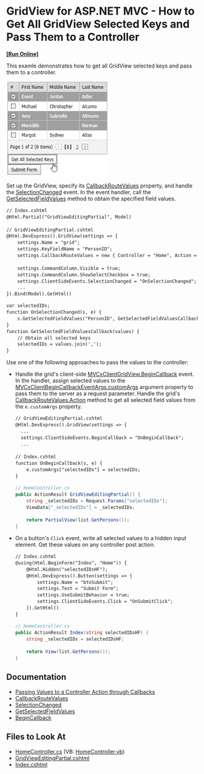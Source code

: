 # GridView for ASP.NET MVC - How to Get All GridView Selected Keys and Pass Them to a Controller

<!-- run online -->
**[[Run Online]](https://codecentral.devexpress.com/e20065/)**
<!-- run online end -->

This examle demonstrates how to get all GridView selected keys and pass them to a controller.

![MVC GridView - PassSelectedKeys](images/PassSelectedKeys.png)

Set up the GridView, specify its [CallbackRouteValues](https://docs.devexpress.com/AspNetMvc/DevExpress.Web.Mvc.AutoCompleteBoxBaseSettings.CallbackRouteValues) property, and handle the [SelectionChanged](https://docs.devexpress.com/AspNet/js-ASPxClientGridView.SelectionChanged) event. In the event handler, call the [GetSelectedFieldValues](https://docs.devexpress.com/AspNet/js-ASPxClientGridView.GetSelectedFieldValues(fieldNames-onCallback)) method to obtain the specified field values.

```xml
// Index.cshtml
@Html.Partial("GridViewEditingPartial", Model)

// GridViewEditingPartial.cshtml
@Html.DevExpress().GridView(settings => {
    settings.Name = "grid";
    settings.KeyFieldName = "PersonID";
    settings.CallbackRouteValues = new { Controller = "Home", Action = "GridViewEditingPartial" };

    settings.CommandColumn.Visible = true;
    settings.CommandColumn.ShowSelectCheckbox = true;
    settings.ClientSideEvents.SelectionChanged = "OnSelectionChanged";
    ...
}).Bind(Model).GetHtml()
```

```xml
var selectedIDs;
function OnSelectionChanged(s, e) {
    s.GetSelectedFieldValues("PersonID", GetSelectedFieldValuesCallback);
}
function GetSelectedFieldValuesCallback(values) {
    // Obtain all selected keys
    selectedIDs = values.join(',');
}
```

Use one of the following approaches to pass the values to the controller:

* Handle the grid's client-side [MVCxClientGridView.BeginCallback](https://docs.devexpress.com/AspNetMvc/js-MVCxClientGridView.BeginCallback) event. In the handler, assign selected values to the [MVCxClientBeginCallbackEventArgs.customArgs](https://docs.devexpress.com/AspNetMvc/js-MVCxClientBeginCallbackEventArgs.customArgs) argument property to pass them to the server as a request parameter. Handle the grid's [CallbackRouteValues.Action](https://docs.devexpress.com/AspNetMvc/DevExpress.Web.Mvc.AutoCompleteBoxBaseSettings.CallbackRouteValues) method to get all selected field values from the `e.customArgs` property.

  ```xml
  // GridViewEditingPartial.cshtml
  @Html.DevExpress().GridView(settings => {
    ...
    settings.ClientSideEvents.BeginCallback = "OnBeginCallback";
    ...
  
  // Index.cshtml
  function OnBeginCallback(s, e) {
      e.customArgs["selectedIDs"] = selectedIDs;
  }
  ```

  ```c#
  // HomeController.cs
  public ActionResult GridViewEditingPartial() {
      string _selectedIDs = Request.Params["selectedIDs"];
      ViewData["_selectedIDs"] = _selectedIDs;
      
      return PartialView(list.GetPersons());
  }
  ```

* On a button's `Click` event, write all selected values to a hidden input element. Get these values on any controller post action.

  ```xml
  // Index.cshtml
  @using(Html.BeginForm("Index", "Home")) {
      @Html.Hidden("selectedIDsHF");
      @Html.DevExpress().Button(settings => {
          settings.Name = "btnSubmit";
          settings.Text = "Submit Form";
          settings.UseSubmitBehavior = true;
          settings.ClientSideEvents.Click = "OnSubmitClick";
      }).GetHtml()
  }
  ```

  ```c#
  // HomeController.cs
  public ActionResult Index(string selectedIDsHF) {
      string _selectedIDs = selectedIDsHF;

      return View(list.GetPersons());
  }
  ```

## Documentation

- [Passing Values to a Controller Action through Callbacks](https://docs.devexpress.com/AspNetMvc/9941/common-features/callback-based-functionality/passing-values-to-a-controller-action-through-callbacks)
- [CallbackRouteValues](https://docs.devexpress.com/AspNetMvc/DevExpress.Web.Mvc.AutoCompleteBoxBaseSettings.CallbackRouteValues)
- [SelectionChanged](https://docs.devexpress.com/AspNet/js-ASPxClientGridView.SelectionChanged)
- [GetSelectedFieldValues](https://docs.devexpress.com/AspNet/js-ASPxClientGridView.GetSelectedFieldValues(fieldNames-onCallback))
- [BeginCallback](https://docs.devexpress.com/AspNetMvc/js-MVCxClientComboBox.BeginCallback)

## Files to Look At

* [HomeController.cs](./CS/Sample/Controllers/HomeController.cs) (VB: [HomeController.vb](./VB/Sample/Controllers/HomeController.vb))
* [GridViewEditingPartial.cshtml](./CS/Sample/Views/Home/GridViewEditingPartial.cshtml)
* [Index.cshtml](./CS/Sample/Views/Home/Index.cshtml)
